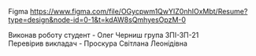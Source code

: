 Figma https://www.figma.com/file/OGycpwm1QwYIZ0nhIOxMbt/Resume?type=design&node-id=0-1&t=kdAW8sQmhyesOpzM-0

Виконав роботу студент - Олег Черниш група ЗПІ-ЗП-21<br>
Перевірив викладач - Проскура Світлана Леонідівна

